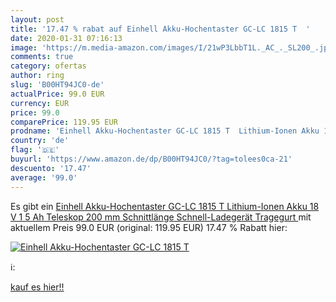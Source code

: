 ```yaml
---
layout: post
title: '17.47 % rabat auf Einhell Akku-Hochentaster GC-LC 1815 T  '
date: 2020-01-31 07:16:13
image: 'https://m.media-amazon.com/images/I/21wP3LbbT1L._AC_._SL200_.jpg'
comments: true
category: ofertas
author: ring
slug: 'B00HT94JC0-de'
actualPrice: 99.0 EUR
currency: EUR
price: 99.0
comparePrice: 119.95 EUR
prodname: 'Einhell Akku-Hochentaster GC-LC 1815 T  Lithium-Ionen Akku 18 V  1 5 Ah  Teleskop  200 mm Schnittlänge  Schnell-Ladegerät  Tragegurt '
country: 'de'
flag: '🇩🇪'
buyurl: 'https://www.amazon.de/dp/B00HT94JC0/?tag=tolees0ca-21'
descuento: '17.47'
average: '99.0'
---
```


Es gibt ein [Einhell Akku-Hochentaster GC-LC 1815 T  Lithium-Ionen Akku 18 V  1 5 Ah  Teleskop  200 mm Schnittlänge  Schnell-Ladegerät  Tragegurt ](https://www.amazon.de/dp/B00HT94JC0/?tag=tolees0ca-21) mit aktuellem Preis 99.0 EUR (original: 119.95 EUR) 17.47 % Rabatt hier:

[![Einhell Akku-Hochentaster GC-LC 1815 T  ](https://m.media-amazon.com/images/I/21wP3LbbT1L._AC_._SL200_.jpg)](https://www.amazon.de/dp/B00HT94JC0/?tag=tolees0ca-21)

ℹ️:


[kauf es hier!!](https://www.amazon.de/dp/B00HT94JC0/?tag=tolees0ca-21)
